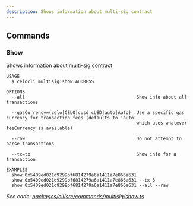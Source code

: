 ```yaml
---
description: Shows information about multi-sig contract
---
```


## Commands

### Show

Shows information about multi-sig contract

```
USAGE
  $ celocli multisig:show ADDRESS

OPTIONS
  --all                                          Show info about all transactions

  --gasCurrency=(celo|CELO|cusd|cUSD|auto|Auto)  Use a specific gas currency for transaction fees (defaults to 'auto'
                                                 which uses whatever feeCurrency is available)

  --raw                                          Do not attempt to parse transactions

  --tx=tx                                        Show info for a transaction

EXAMPLES
  show 0x5409ed021d9299bf6814279a6a1411a7e866a631
  show 0x5409ed021d9299bf6814279a6a1411a7e866a631 --tx 3
  show 0x5409ed021d9299bf6814279a6a1411a7e866a631 --all --raw
```

_See code: [packages/cli/src/commands/multisig/show.ts](https://github.com/celo-org/celo-monorepo/tree/master/packages/cli/src/commands/multisig/show.ts)_
